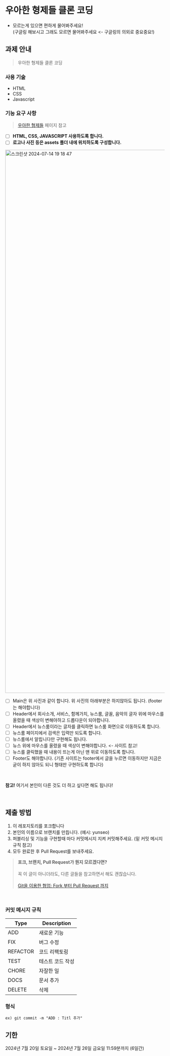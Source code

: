 # 우아한 형제들 클론 코딩
- 모르는게 있으면 편하게 물어봐주세요!<br>
  (구글링 해보시고 그래도 모르면 물어봐주세요 <- 구글링의 의외로 중요중요!)
## 과제 안내
> 우아한 형제들 클론 코딩<br>

### 사용 기술
- HTML
- CSS
- Javascript

### 기능 요구 사항
> [우아한 형제들](https://www.woowahan.com/) 페이지 참고


- [ ] **HTML, CSS, JAVASCRIPT 사용하도록 합니다.**
- [ ] **로고나 사진 등은 assets 폴더 내에 위치하도록 구성합니다.**
<img width="1710" alt="스크린샷 2024-07-14 19 18 47" src="https://github.com/user-attachments/assets/3f2b496c-4a77-4d4d-908c-e7eea7622b2c">

- [ ] Main은 위 사진과 같이 합니다. 위 사진의 아래부분은 하지않아도 됩니다. (footer는 해야합니다)<br>
- [ ] Header에서 회사소개, 서비스, 함께가치, 뉴스룸, 글꼴, 음악의 글자 위에 마우스를 올렸을 때 색상이 변해야하고 드롭다운이 되야합니다.<br>
- [ ] Header에서 뉴스룸이라는 글자를 클릭하면 뉴스룸 화면으로 이동하도록 합니다.<br>
- [ ] 뉴스룸 페이지에서 검색은 입력만 되도록 합니다.<br>
- [ ] 뉴스룸에서 알립니다만 구현해도 됩니다.
- [ ] 뉴스 위에 마우스를 올렸을 때 색상이 변해야합니다. <- 사이트 참고!<br>
- [ ] 뉴스를 클릭했을 때 내용이 뜨는게 아닌 맨 위로 이동하도록 합니다.<br>
- [ ] Footer도 해야합니다. (기존 사이트는 footer에서 글을 누르면 이동하지만 지금은 굳이 하지 않아도 되니 형태만 구현하도록 합니다)<br>
<br>

**참고!**  여기서 본인이 다른 것도 더 하고 싶다면 해도 됩니다!

<br>

## 제출 방법
1. 이 레포지토리를 포크합니다
2. 본인의 이름으로 브랜치를 만듭니다. (예시: yunseo)
3. 퍼블리싱 및 기능을 구현할때 마다 커밋메시지 지켜 커밋해주세요. (밑 커밋 메시지 규칙 참고)
5. 모두 완료한 후 Pull Request를 보내주세요.

> **포크, 브랜치, Pull Request가 뭔지 모르겠다면?** <br>  
> 꼭 이 글이 아니더라도, 다른 글들을 참고하면서 해도 괜찮습니다.<br>  
> [Git을 이용한 협업: Fork 부터 Pull Request 까지](https://seungwubaek.github.io/tools/git/contributing_using_pull_request/)

<br>

### 커밋 메시지 규칙
| Type     | Description     |
| -------- | ---------------- |
| ADD      | 새로운 기능      |
| FIX      | 버그 수정        |
| REFACTOR | 코드 리팩토링    |
| TEST     | 테스트 코드 작성 |
| CHORE    | 자잘한 일        |
| DOCS     | 문서 추가        |
| DELETE   | 삭제             |

### 형식
```
ex) git commit -m "ADD : Titl 추가"
```

## 기한
2024년 7월 20일 토요일 ~ 2024년 7월 26일 금요일 11:59분까지 (6일간)
